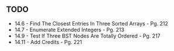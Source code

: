 ## TODO

- 14.6 - Find The Closest Entries In Three Sorted Arrays - Pg. 212
- 14.7 - Enumerate Extended Integers - Pg. 213
- 14.9 - Test If Three BST Nodes Are Totally Ordered - Pg. 217
- 14.11 - Add Credits - Pg. 221